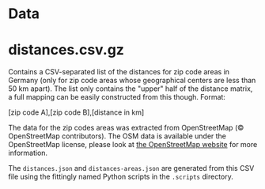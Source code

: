 # Data

# distances.csv.gz

Contains a CSV-separated list of the distances for zip code areas in Germany (only for zip code areas whose geographical centers are less than 50 km apart). The list only contains the "upper" half of the distance matrix, a full mapping can be easily constructed from this though. Format:

[zip code A],[zip code B],[distance in km]

The data for the zip codes areas was extracted from OpenStreetMap (© OpenStreetMap contributors). The OSM data is available under the OpenStreetMap license, please look at [the OpenStreetMap website](https://www.openstreetmap.org/copyright) for more information.

The `distances.json` and `distances-areas.json` are generated from this CSV file using the fittingly named Python scripts in the `.scripts` directory.